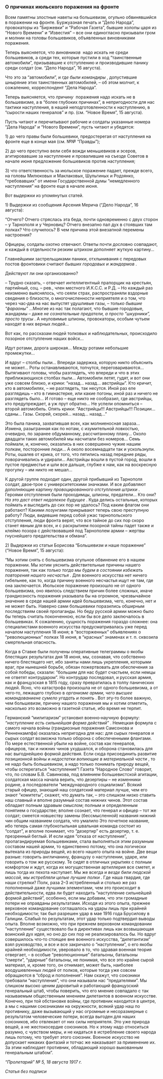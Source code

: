### О причинах июльского поражения на фронте

Всем памятны злостные наветы на большевизм, огульно обвинявшийся в поражении на фронте. Буржуазная печать и “Дело Народа”, провокаторы из “Биржевки” и “Рабочая Газета”, бывшие холопы царя из “Нового Времени” и “Известия” – все они единогласно призывали гром и молнии на головы большевиков, объявленных виновниками поражения.

Теперь выясняется, что _виновников_  надо искать не среди большевиков, а среди тех, которые пустили в ход “таинственные автомобили”, призывавшие к отступлению и производившие панику среди солдат (см. “Дело Народа”, 16 августа).

Что это за “автомобили”, и _где были командиры_ , допустившие шныряние этих таинственных автомобилей, – об этом молчит, к сожалению, корреспондент “Дела Народа”.

Теперь выясняется, что _причину_  поражения надо искать не в большевизме, а в “более глубоких причинах”, в непригодности для нас тактики наступления, в нашей неподготовленности к наступлению, в “сырости наших генералов” и пр. (см. “Новое Время”, 15 августа).

Пусть читают и перечитывают рабочие и солдаты указанные номера “Дела Народа” и “Нового Времени”, пусть читают и убедятся:

1) до чего правы были большевики, предостерегая от наступления на фронте еще в конце мая (см. №№ “Правды”);

2) до чего преступно вели себя вожди меньшевиков и эсеров, агитировавшие за наступление и провалившие на съезде Советов в начале июня предложение большевиков против наступления;

3) что ответственность за июльское поражение падает, прежде всего, на головы Милюковых и Маклаковых, Шульгиных и Родзянко, “требовавших” от имени Государственной думы “немедленного наступления” на фронте еще в начале июня.

Вот выдержки из упомянутых статей.

1) Выдержки из сообщения Арсения Мерича (“Дело Народа”, 16 августа):

“Отчего? Отчего стряслась эта беда, почти одновременно с двух сторон – у Тарнополя и у Черновиц? Отчего внезапно пал дух в стоявших там полках? Что случилось? В чем причина этой внезапной перемены настроения?

Офицеры, солдаты охотно отвечают. Ответы почти дословно совпадают, и каждый в отдельности резким штрихом дополняет жуткую картину…

Главнейшими застрельщиками паники, отхлынивания с передовых постов фронтовики считают _бывших городовых и жандармов_ .

Действуют ли они организованно?

– Трудно сказать, – отвечает интеллигентный прапорщик на крестьян, партийный, соц. – рев., член местного И.К.С.С. и Р.Д. – Но каждый раз неизменно выяснялось, что сеяли страх, распространяли вздорные сведения о близости, о многочисленности неприятеля и о том, что через час‑два на нас выпустят удушливые газы, – _только бывшие “фараоны”_ …Многие из нас так полагают, что бывшие городовые, жандармы – даже _не сознательные предатели, а просто “шкурники”, просто трусы_ . А неуловимые шпионы, провокаторы, особым чутьем находят в них верных людей…

Вот как, по рассказам людей толковых и наблюдательных, происходило позорное отступление наших войск…

Идут ротами, дорога широкая… Между ротами небольшие промежутки…

И вдруг – столбы пыли… Впереди задержка, которую никто объяснить не может… Роты останавливаются, топчутся, переговариваются… Вытягивают головы, чтобы разглядеть, что впереди и что в этих приближающихся столбах пыли… Автомобили летят, гудят, и вот они уже совсем близко, и крики: “назад… назад… австрийцы”. Кто кричит, кто в автомобилях, – не разглядеть, так несутся. Иной раз еле разглядишь – кто в гимнастерке, или какие погоны, иной раз и ничего не разглядеть было… И готово – еще никто не сообразил, где австрийцы, кто предупреждает, а уж прут обратно… Не успели опомниться – второй автомобиль. Опять крики: “Австрийцы!!! Австрийцы!!! Позиции… сданы… Газы. Скорей, скорей… назад… назад…”

Это была паника, захватившая всех, как молниеносная зараза… Измена, разыгранная как по нотам, с изумительной ловкостью, очевидно, по заранее обдуманному, рассчитанному плану… Около двадцати таких автомобилей мы насчитали без номеров… Семь поймали, и, конечно, оказались в них совершенно чужие нашим полкам, посторонние люди… А около восемнадцати так и ускользнули. Роты, ошалев от крика, от того, что пятились назад передние ряды, поворачивались и удирали… Австрийцы вошли в пустой город, вошли в пустое предместье и шли все дальше, глубже к нам, как на воскресную прогулку – им никто не мешал…

К другой группе подходит один, другой прибывший из Тарнополя солдат, двое‑трое с университетскими значками. И все добавляют дополняющие картину _провоцированного отступления штрихи_ . Героями отступления были проходимцы, шпионы, предатели… Кто они? _На это даст ответ недалекое будущее_ . Куда делись остальные, которых поймать и выследить до сих пор не удалось? Под каким флагом они работают? Какими лозунгами прикрывают теперь свою преступную работу? Люди, видевшие перед собой ужас тарнопольского отступления, люди фронта верят, что все тайное до сих пор скоро станет явным для всех, и с раскрытием позорной тайны падет также и клеймо позора с действовавшей под Тарнополем армии – жертвы гнуснейшего предательства и обмана”.

2) Выдержки из статьи Борисова “Большевизм и наше поражение” (“Новое Время”, 15 августа):

“Мы хотим снять с большевизма огульное обвинение его в нашем поражении. Мы хотим уяснить действительные причины нашего поражения, так как _только тогда мы будем в состоянии избежать повторения нашего несчастья_ . Для военного искусства нет ничего гибельнее, как то, когда причину военного несчастья ищут не там, где она заключается. Июльское поражение произошло не от одного большевизма, оно явилось следствием причин более сложных, иначе грандиозность поражения указывала бы на огромное, чрезвычайное значение в среде нашей армии идей большевизма, чего, конечно, нет и не может быть. Наверно сами большевики поразились обширным последствиям своей пропаганды. Но беду русской армии можно было бы теперь считать поконченною, если бы все дело заключалось в большевиках. К сожалению, сущность поражения гораздо сложнее: она специалистами военного искусства предусматривалась уже перед началом наступления 18 июня; в “восторженных” объявлениях о “революционных” полках 18 июня, в “красных” знаменах и т. п. сквозила смертельная опасность.

Когда в Ставке были получены оперативные телеграммы о якобы блестящих результатах дня 18 июня, мы, сознавая, что собственно ничего блестящего нет, ибо заняты нами лишь укрепления, которыми враг, при нынешней борьбе, обязан пожертвовать для обеспечения за собой победы, сказали: “большим для нас будет счастьем, если немцы не ответят контрударом”. Но контрудар последовал, и русская армия, как и французская в 1815 году, сразу превратилась в толпу панических людей. Ясно, что катастрофа произошла не от одного большевизма, а от чего‑то, лежащего глубоко в _организме армии, чего высшее командованиене сумело угадать и понять_ . Вот эту‑то более важную, чем большевизм, причину нашего поражения мы и хотим отметить, насколько это возможно в газетной статье, ибо время не терпит.

Германский “милитаризм” установил военно‑научную формулу: _“наступление есть сильнейшая форма действий”_ . Немецкая формула с самого начала войны (грандиозные поражения Самсонова и Ренненкампфа) оказалась непригодна для нас: для сырых генералов и сырых солдат возможна только оборона с обеспеченными флангами. По мере естественной убыли на войне, состав как генералов, офицеров, так и нижних чинов ухудшался, и оборона становилась для нас выгоднейшею формой действия. Если сюда присоединить развитие позиционной войны и _недостатки вопиющие в материальной части_ , то не надо быть большевиком, а надо только понимать природу вещей, чтобы остерегаться “наступления”! Газета “Народное Слово” говорит, что, по словам Б.В. Савинкова, под влиянием большевистской агитации, солдатская масса начала верить, что дезертиры – не изменники родине, а последователи “международного социализма”. Всякий старый офицер, знающий наш солдатский материал лучше, чем его знают “комитеты”, скажет, что думать так, – это слишком низко ставить наш славный и вполне разумный состав нижних чинов. Этот состав обладает полным здравым смыслом; полным и определенным понятием о государстве; вполне сознает, что генерал и офицер – тот же солдат; смеется новшеству замены (бессмысленной) названия нижний чин общим названием солдата, что умалило Это почетное название, ибо теперь самая глубокотыльная швальная команда состоит из “солдат”, и вполне понимает, что “дезертир” есть дезертир, т. е. презренный беглый. И если идея “отказа от наступления”, пропагандируемая большевиками, стала выполняться этим разумным составом нашей армии, то единственно потому, что она логически вытекала из природы вещей, из всего нашего опыта на войне. Две вещи разные: говорить англичанину, французу о наступлении, ударе, или говорить о том же русскому. Те сидят в отличных укрытиях с полным комфортом и ждут, когда их могущественная артиллерия все сметет, и лишь тогда их пехота наступает. Мы же всегда и _везде били людской массой, мы истребляли целые лучшие полки_ . Где наша гвардия, где наши стрелки? Полк, раза 2–3 истребленный и столько же раз пополненный даже лучшими элементами, чем это происходит в действительности, едва ли будет находить “наступление сильнейшей формой действий”, особенно, если мы добавим, что эти громадные потери не оправданы результатами. Исходя из этого опыта, прежнее верховное командование соглашалось на удары лишь при крайней необходимости; так был разрешен удар в мае 1916 года Брусилову в Галиции. Слабый по результатам, этот удар только подтвердил выводы опыта. Вполне возможно, что при прежнем верховном командовании “наступление” существовало бы в директивах лишь как возвышающая воинский дух идея, но оно до сих пор не реализировалось бы. Но вдруг совершилось что‑то стоящее вне военного искусства, “дилетантизм” взял руководство, и все и все закричало о “наступлении”, о его якобы крайней необходимости, уверовало в то, что здравая военная теория отвергает, – в особые “революционные” батальоны, батальоны “смерти”, “ударные” батальоны, не понимая, что все это крайне сырой материал, и, кроме того, он отнимает, может быть, наиболее воодушевленных людей от полков, которые тогда уже совсем обращаются в “сброд и пополнения”. Нам скажут, что союзники требовали “наступления”, что они называли нас “предателями”. Мы слишком высоко ценим даровитый и работающий французский генеральный штаб, чтобы поверить, что его мнение совпадало с так называемым общественным мнением дилетантов в военном искусстве. Конечно, при той обстановке войны, где противник находится в центре, а мы с нашими союзниками на окружности, всякий удар наш по противнику, даже вызывающий у нас огромные и несоразмерные с результатом человеческие потери, всегда выгоден для наших союзников, ибо отвлекает от них силы неприятеля. Это уже природа вещей, а не жестокосердие союзников. Но к этому надо относиться разумно, с чувством меры, и не кидаться в истребление своего народа лишь потому, что требует этого союзник. Военное искусство не допускает никаких фантазий и тотчас же наказывает за применение их. За этим наблюдает противник, обладающий хорошо выкованным генеральным штабом”.

_“Пролетарий” №_ _5, 18 августа 1917_ _г._

_Статья без подписи_